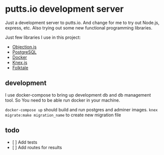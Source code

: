 # putts.io development server

Just a development server to putts.io. And change for me to try out Node.js, express, etc. Also trying out some new functional programming libraries.

Just few libraries I use in this project:

- [Objection.js](https://vincit.github.io/objection.js/)
- [PostgreSQL](https://www.postgresql.org/)
- [Docker](https://www.docker.com)
- [Knex.js](https://knexjs.org/)
- [Folktale](https://folktale.origamitower.com/)

## development

I use docker-compose to bring up development db and db management tool. So You need to be able run docker in your machine.

`docker-compose up` should build and run postgres and adminer images.
`knex migrate:make migration_name` to create new migration file

## todo

- [ ] Add tests
- [ ] Add routes for results
